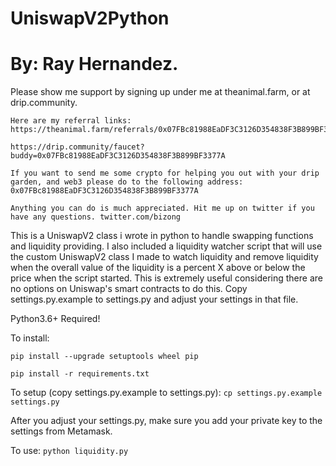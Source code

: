 # UniswapV2Python

# By: Ray Hernandez.

Please show me support by signing up under me at theanimal.farm, or at drip.community.

```
Here are my referral links:
https://theanimal.farm/referrals/0x07FBc81988EaDF3C3126D354838F3B899BF3377A

https://drip.community/faucet?buddy=0x07FBc81988EaDF3C3126D354838F3B899BF3377A

If you want to send me some crypto for helping you out with your drip garden, and web3 please do to the following address:
0x07FBc81988EaDF3C3126D354838F3B899BF3377A

Anything you can do is much appreciated. Hit me up on twitter if you have any questions. twitter.com/bizong

```

This is a UniswapV2 class i wrote in python to handle swapping functions and liquidity providing. I also included a liquidity watcher script
that will use the custom UniswapV2 class I made to watch liquidity and remove liquidity when the overall value of the liquidity is a percent
X above or below the price when the script started. This is extremely useful considering there are no options on Uniswap's smart contracts
to do this. Copy settings.py.example to settings.py and adjust your settings in that file.

Python3.6+ Required!

To install:

`pip install --upgrade setuptools wheel pip`

`pip install -r requirements.txt`

To setup (copy settings.py.example to settings.py):
`cp settings.py.example settings.py`

After you adjust your settings.py, make sure you add your private key to the settings from Metamask.

To use:
`python liquidity.py`
